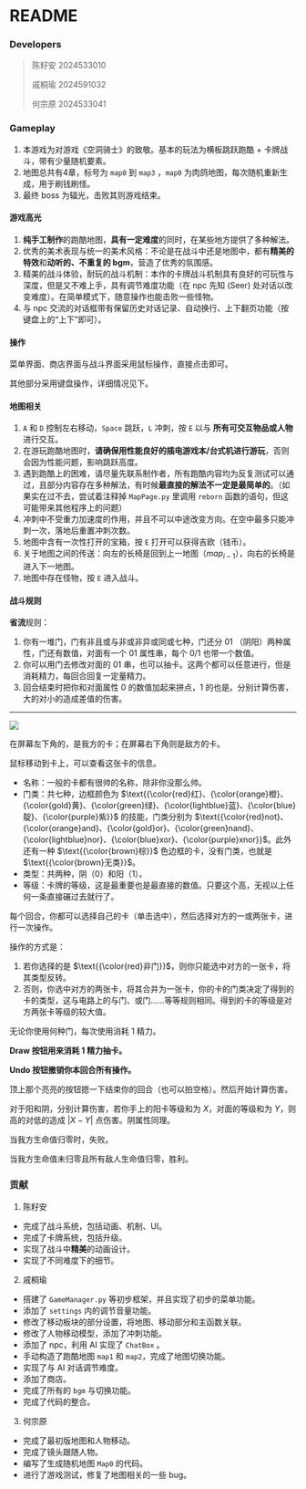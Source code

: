 # README

### Developers

> 陈籽安 2024533010
>
> 戚桐瑜 2024591032
>
> 何宗原 2024533041

### Gameplay

1. 本游戏为对游戏《空洞骑士》的致敬。基本的玩法为横板跳跃跑酷 + 卡牌战斗，带有少量随机要素。
2. 地图总共有4章，标号为 `map0` 到 `map3` ，`map0` 为肉鸽地图，每次随机重新生成，用于刷钱刷怪。
3. 最终 boss 为辐光，击败其则游戏结束。

#### 游戏高光

1. **纯手工制作**的跑酷地图，**具有一定难度**的同时，在某些地方提供了多种解法。
2. 优秀的美术表现与统一的美术风格：不论是在战斗中还是地图中，都有**精美的特效**和**动听的、不重复的 bgm**，营造了优秀的氛围感。
3. 精美的战斗体验，耐玩的战斗机制：本作的卡牌战斗机制具有良好的可玩性与深度，但是又不难上手，具有调节难度功能（在 npc 先知 (Seer) 处对话以改变难度）。在简单模式下，随意操作也能击败一些怪物。
4. 与 npc 交流的对话框带有保留历史对话记录、自动换行、上下翻页功能（按键盘上的“上下”即可）。

####  操作

菜单界面、商店界面与战斗界面采用鼠标操作，直接点击即可。

其他部分采用键盘操作，详细情况见下。

#### 地图相关

1. `A` 和 `D` 控制左右移动，`Space` 跳跃，`L` 冲刺，按 `E` 以与 **所有可交互物品或人物** 进行交互。
2. 在游玩跑酷地图时，**请确保用性能良好的插电游戏本/台式机进行游玩**，否则会因为性能问题，影响跳跃高度。
3. 遇到跑酷上的困难，请尽量先联系制作者，所有跑酷内容均为反复测试可以通过，且部分内容存在多种解法，有时候**最直接的解法不一定是最简单的**。（如果实在过不去，尝试着注释掉 `MapPage.py` 里调用 `reborn` 函数的语句，但这可能带来其他程序上的问题）
4. 冲刺中不受重力加速度的作用，并且不可以中途改变方向。在空中最多只能冲刺一次，落地后重置冲刺次数。
5. 地图中含有一次性打开的宝箱，按 `E` 打开可以获得吉欧（钱币）。
6. 关于地图之间的传送：向左的长椅是回到上一地图（$map_{i-1}$），向右的长椅是进入下一地图。
7. 地图中存在怪物，按 `E` 进入战斗。

#### 战斗规则

**省流**规则：

1. 你有一堆门，门有非且或与非或非异或同或七种，门还分 01 （阴阳）两种属性，门还有数值，对面有一个 01 属性串，每个 0/1 也带一个数值。
2. 你可以用门去修改对面的 01 串，也可以抽卡。这两个都可以任意进行，但是消耗精力，每回合回复一定量精力。
3. 回合结束时把你和对面属性 0 的数值加起来拼点，1 的也是。分别计算伤害，大的对小的造成差值的伤害。

---

![](https://pic1.imgdb.cn/item/67821599d0e0a243d4f355b3.png)

在屏幕左下角的，是我方的卡；在屏幕右下角则是敌方的卡。

鼠标移动到卡上，可以查看这张卡的信息。

+ 名称：一般的卡都有很帅的名称，除非你没那么帅。
+ 门类：共七种，边框颜色为 $\text{{\color{red}红}、{\color{orange}橙}、{\color{gold}黄}、{\color{green}绿}、{\color{lightblue}蓝}、{\color{blue}靛}、{\color{purple}紫}}$ 的技能，门类分别为 $\text{{\color{red}not}、{\color{orange}and}、{\color{gold}or}、{\color{green}nand}、{\color{lightblue}nor}、{\color{blue}xor}、{\color{purple}xnor}}$。此外还有一种 $\text{{\color{brown}棕}}$ 色边框的卡，没有门类，也就是 $\text{{\color{brown}无类}}$。
+ 类型：共两种，阴（0）和阳（1）。
+ 等级：卡牌的等级，这是最重要也是最直接的数值。只要这个高，无视以上任何一条直接碾过去就行了。

每个回合，你都可以选择自己的卡（单击选中），然后选择对方的一或两张卡，进行一次操作。

操作的方式是：

1. 若你选择的是 $\text{{\color{red}非门}}$，则你只能选中对方的一张卡，将其类型反转。
2. 否则，你选中对方的两张卡，将其合并为一张卡，你的卡的门类决定了得到的卡的类型，这与电路上的与门、或门……等等规则相同。得到的卡的等级是对方两张卡等级的较大值。

无论你使用何种门，每次使用消耗 1 精力。

**Draw 按钮用来消耗 1 精力抽卡。**

**Undo 按钮撤销你本回合所有操作。**

顶上那个亮亮的按钮摁一下结束你的回合（也可以拍空格）。然后开始计算伤害。

对于阳和阴，分别计算伤害，若你手上的阳卡等级和为 $X$，对面的等级和为 $Y$，则高的对低的造成 $|X-Y|$ 点伤害。阴属性同理。

当我方生命值归零时，失败。

当我方生命值未归零且所有敌人生命值归零，胜利。

### 贡献

1. 陈籽安

- 完成了战斗系统，包括动画、机制、UI。
- 完成了卡牌系统，包括升级。
- 实现了战斗中**精美**的动画设计。
- 实现了不同难度下的细节。

2. 戚桐瑜

- 搭建了 `GameManager.py` 等初步框架，并且实现了初步的菜单功能。
- 添加了 `settings` 内的调节音量功能。
- 修改了移动板块的部分设置，将地图、移动部分和主函数关联。
- 修改了人物移动模型，添加了冲刺功能。
- 添加了 npc，利用 AI 实现了 `ChatBox` 。
- 手动构造了跑酷地图 `map1` 和 `map2`，完成了地图切换功能。
- 实现了与 AI 对话调节难度。
- 添加了商店。
- 完成了所有的 `bgm` 与切换功能。
- 完成了代码的整合。

3. 何宗原

- 完成了最初版地图和人物移动。
- 完成了镜头跟随人物。
- 编写了生成随机地图 `Map0` 的代码。
- 进行了游戏测试，修复了地图相关的一些 bug。